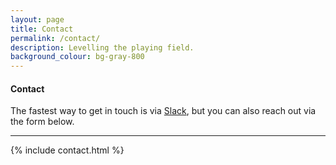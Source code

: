 ```yaml
---
layout: page
title: Contact
permalink: /contact/
description: Levelling the playing field.
background_colour: bg-gray-800
---
```


#### Contact

The fastest way to get in touch is via <a href="https://menchampioningchange.slack.com/">Slack</a>, but you can also reach out via the form below.

---

{% include contact.html %}
